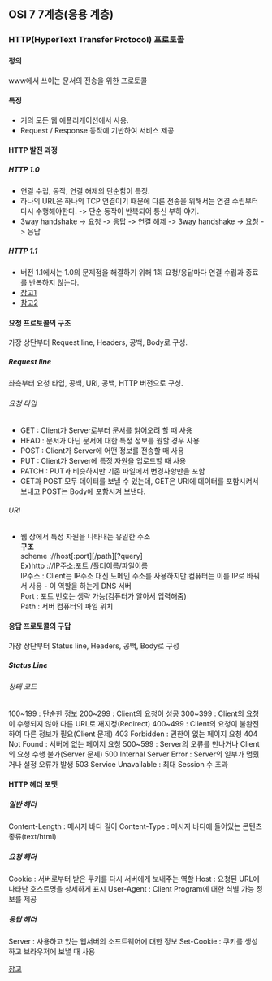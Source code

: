 ## OSI 7 7계층(응용 계층)

### HTTP(HyperText Transfer Protocol) 프로토콜
#### 정의
www에서 쓰이는 문서의 전송을 위한 프로토콜
#### 특징
- 거의 모든 웹 애플리케이션에서 사용.
- Request / Response 동작에 기반하여 서비스 제공
#### HTTP 발전 과정
##### HTTP 1.0
- 연결 수립, 동작, 연결 해제의 단순함이 특징.
- 하나의 URL은 하나의 TCP 연결이기 때문에 다른 전송을 위해서는 연결 수립부터 다시 수행해야한다. -> 단순 동작이 반복되어 통신 부하 야기.
- 3way handshake -> 요청 -> 응답 -> 연결 해제 -> 3way handshake -> 요청 -> 응답
##### HTTP 1.1
- 버전 1.1에서는 1.0의 문제점을 해결하기 위해 1회 요청/응답마다 연결 수립과 종료를 반복하지 않는다. 
- [참고1](https://en.wikipedia.org/wiki/HTTP_persistent_connection)
- [참고2](https://developer.mozilla.org/ko/docs/Web/HTTP/Connection_management_in_HTTP_1.x)

#### 요청 프로토콜의 구조
가장 상단부터 Request line, Headers, 공백, Body로 구성.
##### Request line
좌측부터 요청 타입, 공백, URI, 공백, HTTP 버전으로 구성.
###### 요청 타입
- GET : Client가 Server로부터 문서를 읽어오려 할 때 사용 
- HEAD : 문서가 아닌 문서에 대한 특정 정보를 원할 경우 사용
- POST : Client가 Server에 어떤 정보를 전송할 때 사용
- PUT : Client가 Server에 특정 자원을 업로드할 때 사용
- PATCH : PUT과 비슷하지만 기존 파일에서 변경사항만을 포함
- GET과 POST 모두 데이터를 보낼 수 있는데, GET은 URI에 데이터를 포함시켜서 보내고 POST는 Body에 포함시켜 보낸다.

###### URI
- 웹 상에서 특정 자원을 나타내는 유일한 주소<br>
**구조**<br>
scheme ://host[:port][/path][?query]<br>
Ex)http ://IP주소:포트 /폴더이름/파일이름<br>
IP주소 : Client는 IP주소 대신 도메인 주소를 사용하지만 컴퓨터는 이를 IP로 바꿔서 사용 - 이 역할을 하는게 DNS 서버<br>
Port : 포트 번호는 생략 가능(컴퓨터가 알아서 입력해줌)<br>
Path : 서버 컴퓨터의 파일 위치

#### 응답 프로토콜의 구답
가장 상단부터 Status line, Headers, 공백, Body로 구성
##### Status Line
###### 상태 코드
100~199 : 단순한 정보
200~299 : Client의 요청이 성공
300~399 : Client의 요청이 수행되지 않아 다른 URL로 재지정(Redirect)
400~499 : Client의 요청이 불완전하여 다른 정보가 필요(Client 문제)
403 Forbidden : 권한이 없는 페이지 요청
404 Not Found : 서버에 없는 페이지 요청
500~599 : Server의 오류를 만나거나 Client의 요청 수행 불가(Server 문제)
500 Internal Server Error : Server의 일부가 멈췄거나 설정 오류가 발생
503 Service Unavailable : 최대 Session 수 초과

#### HTTP 헤더 포맷
##### 일반 헤더
Content-Length : 메시지 바디 길이
Content-Type : 메시지 바디에 들어있는 콘텐츠 종류(text/html)
##### 요청 헤더
Cookie : 서버로부터 받은 쿠키를 다시 서버에게 보내주는 역할
Host : 요청된 URL에 나타난 호스트명을 상세하게 표시
User-Agent : Client Program에 대한 식별 가능 정보를 제공
##### 응답 헤더
Server : 사용하고 있는 웹서버의 소프트웨어에 대한 정보
Set-Cookie : 쿠키를 생성하고 브라우저에 보낼 때 사용

[참고](https://www.zerocho.com/category/HTTP/post/5b3ba2d0b3dabd001b53b9db)
